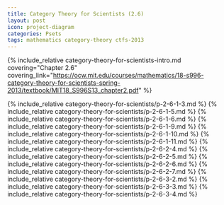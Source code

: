 ```yaml
---
title: Category Theory for Scientists (2.6)
layout: post
icon: project-diagram
categories: Psets
tags: mathematics category-theory ctfs-2013
---
```


{% include_relative category-theory-for-scientists-intro.md 
   covering="Chapter 2.6" 
   covering_link="https://ocw.mit.edu/courses/mathematics/18-s996-category-theory-for-scientists-spring-2013/textbook/MIT18_S996S13_chapter2.pdf" %}

{% include_relative category-theory-for-scientists/p-2-6-1-3.md %}
{% include_relative category-theory-for-scientists/p-2-6-1-5.md %}
{% include_relative category-theory-for-scientists/p-2-6-1-6.md %}
{% include_relative category-theory-for-scientists/p-2-6-1-9.md %}
{% include_relative category-theory-for-scientists/p-2-6-1-10.md %}
{% include_relative category-theory-for-scientists/p-2-6-1-11.md %}
{% include_relative category-theory-for-scientists/p-2-6-2-4.md %}
{% include_relative category-theory-for-scientists/p-2-6-2-5.md %}
{% include_relative category-theory-for-scientists/p-2-6-2-6.md %}
{% include_relative category-theory-for-scientists/p-2-6-2-7.md %}
{% include_relative category-theory-for-scientists/p-2-6-3-2.md %}
{% include_relative category-theory-for-scientists/p-2-6-3-3.md %}
{% include_relative category-theory-for-scientists/p-2-6-3-4.md %}
